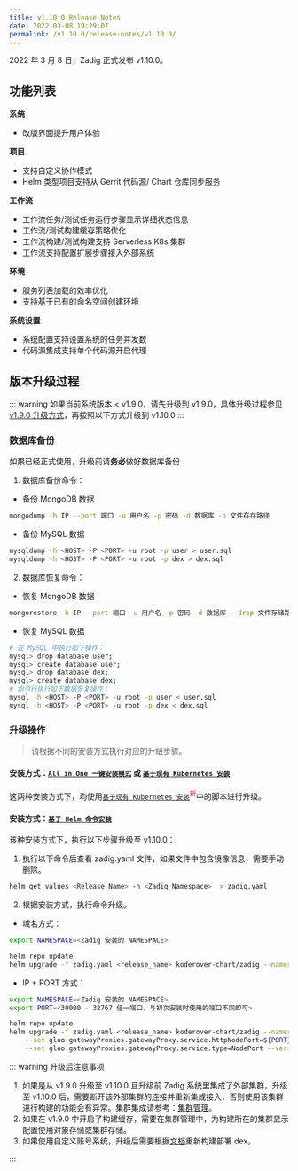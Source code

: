 ```yaml
---
title: v1.10.0 Release Notes
date: 2022-03-08 19:29:07
permalink: /v1.10.0/release-notes/v1.10.0/
---
```


2022 年 3 月 8 日，Zadig 正式发布 v1.10.0。

## 功能列表

**系统**
- 改版界面提升用户体验

**项目**
- 支持自定义协作模式
- Helm 类型项目支持从 Gerrit 代码源/ Chart 仓库同步服务

**工作流**
- 工作流任务/测试任务运行步骤显示详细状态信息
- 工作流/测试构建缓存策略优化
- 工作流构建/测试构建支持 Serverless K8s 集群
- 工作流支持配置扩展步骤接入外部系统

**环境**
- 服务列表加载的效率优化
- 支持基于已有的命名空间创建环境

**系统设置**
- 系统配置支持设置系统的任务并发数
- 代码源集成支持单个代码源开启代理
## 版本升级过程
::: warning
如果当前系统版本 < v1.9.0，请先升级到 v1.9.0，具体升级过程参见 [v1.9.0 升级方式](/v1.10.0/release-notes/v1.9.0/#版本升级过程)，再按照以下方式升级到 v1.10.0
:::

### 数据库备份
如果已经正式使用，升级前请**务必**做好数据库备份
1. 数据库备份命令：
- 备份 MongoDB 数据
```bash
mongodump -h IP --port 端口 -u 用户名 -p 密码 -d 数据库 -o 文件存在路径
```
- 备份 MySQL 数据
```bash
mysqldump -h <HOST> -P <PORT> -u root -p user > user.sql
mysqldump -h <HOST> -P <PORT> -u root -p dex > dex.sql
```
2. 数据库恢复命令：
- 恢复 MongoDB 数据
```bash
mongorestore -h IP --port 端口 -u 用户名 -p 密码 -d 数据库 --drop 文件存储路径
```
- 恢复 MySQL 数据
```bash
# 在 MySQL 中执行如下操作：
mysql> drop database user;
mysql> create database user;
mysql> drop database dex;
mysql> create database dex;
# 命令行执行如下数据恢复操作：
mysql -h <HOST> -P <PORT> -u root -p user < user.sql
mysql -h <HOST> -P <PORT> -u root -p dex < dex.sql
```

### 升级操作

> 请根据不同的安装方式执行对应的升级步骤。

#### 安装方式：[`All in One 一键安装模式`](/v1.10.0/install/all-in-one/) 或 [`基于现有 Kubernetes 安装`](/v1.10.0/install/install-on-k8s/)

这两种安装方式下，均使用[`基于现有 Kubernetes 安装`](/v1.10.0/install/install-on-k8s/)<sup style='color: red'>新</sup>中的脚本进行升级。

#### 安装方式：[`基于 Helm 命令安装`](/v1.10.0/install/helm-deploy/)
该种安装方式下，执行以下步骤升级至 v1.10.0：

1. 执行以下命令后查看 zadig.yaml 文件，如果文件中包含镜像信息，需要手动删除。

```bash
helm get values <Release Name> -n <Zadig Namespace>  > zadig.yaml
```

2. 根据安装方式，执行命令升级。

- 域名方式：

```bash
export NAMESPACE=<Zadig 安装的 NAMESPACE>

helm repo update
helm upgrade -f zadig.yaml <release_name> koderover-chart/zadig --namespace ${NAMESPACE} --version=1.10.0
```

- IP + PORT 方式：

```bash
export NAMESPACE=<Zadig 安装的 NAMESPACE>
export PORT=<30000 - 32767 任一端口，与初次安装时使用的端口不同即可>

helm repo update
helm upgrade -f zadig.yaml <release_name> koderover-chart/zadig --namespace ${NAMESPACE} \
    --set gloo.gatewayProxies.gatewayProxy.service.httpNodePort=${PORT} \
    --set gloo.gatewayProxies.gatewayProxy.service.type=NodePort --version=1.10.0
```

::: warning 升级后注意事项

1. 如果是从 v1.9.0 升级至 v1.10.0 且升级前 Zadig 系统里集成了外部集群，升级至 v1.10.0 后，需要断开该外部集群的连接并重新集成接入，否则使用该集群进行构建的功能会有异常。集群集成请参考：[集群管理](/v1.10.0/pages/cluster_manage/)。
2. 如果在 v1.9.0 中开启了构建缓存，需要在集群管理中，为构建所在的集群显示配置使用对象存储或集群存储。
3. 如果使用自定义账号系统，升级后需要根据[文档](/v1.10.0/settings/account/custom/)重新构建部署 dex。

:::
